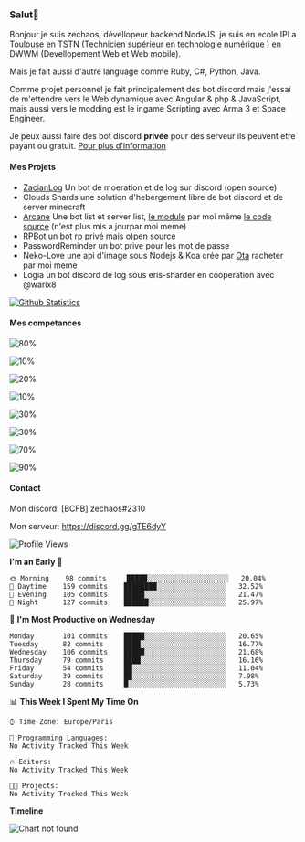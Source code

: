 ### Salut👋

Bonjour je suis zechaos, dévellopeur backend NodeJS, je suis en ecole IPI a Toulouse en TSTN (Technicien supérieur en technologie numérique ) en DWWM (Devellopement Web et Web mobile).

Mais je fait aussi d'autre language comme Ruby, C#, Python, Java.

Comme projet personnel je fait principalement des bot discord mais j'essai de m'ettendre vers le Web dynamique avec Angular & php & JavaScript, mais aussi vers le modding est le ingame Scripting avec Arma 3 et Space Engineer.

Je peux aussi faire des bot discord **privée** pour des serveur ils peuvent etre payant ou gratuit. [Pour plus d'information](https://github.com/zechaos031/zechaos031/blob/master/info/CustomBot.md)

#### Mes Projets
  - [ZacianLog](https://github.com/zechaos031/ZacianLogs) Un bot de moeration et de log sur discord (open source)
  - Clouds Shards une solution d'hebergement libre de bot discord et de server minecraft
  - [Arcane](https://arcane-center.xyz/) Une bot list et server list, [le module](https://www.npmjs.com/package/abcapi) par moi même [le code source](https://github.com/Arcane-Bot-Center/abcAPI) (n'est plus mis a jourpar moi meme)
  - RPBot un bot rp privé mais o)pen source
  - PasswordReminder un bot prive pour les mot de passe
  - Neko-Love une api d'image sous Nodejs & Koa crée par [Ota](https://github.com/Steven-Debande) racheter par moi meme
  - Logia un bot discord de log sous eris-sharder en cooperation avec @warix8



[![Github Statistics](https://github-readme-stats.vercel.app/api?username=zechaos031&theme=radical)](https://github.com/anuraghazra/github-readme-stats)


#### Mes competances

![80%](https://progress-bar.dev/80?title=JavaScript)

![10%](https://progress-bar.dev/10?title=Ruby)

![20%](https://progress-bar.dev/20?title=Python)

![10%](https://progress-bar.dev/10?title=C\#)

![30%](https://progress-bar.dev/30?title=TypeScript)

![30%](https://progress-bar.dev/30?title=Linux)

![70%](https://progress-bar.dev/70?title=Windows)

![90%](https://progress-bar.dev/90?title=Hardware)

#### Contact
Mon discord: [BCFB] zechaos#2310

Mon serveur: https://discord.gg/gTE6dyY
<!--START_SECTION:waka-->
![Profile Views](http://img.shields.io/badge/Profile%20Views-8-blue)

**I'm an Early 🐤** 

```text
🌞 Morning    98 commits     █████░░░░░░░░░░░░░░░░░░░░   20.04% 
🌆 Daytime    159 commits    ████████░░░░░░░░░░░░░░░░░   32.52% 
🌃 Evening    105 commits    █████░░░░░░░░░░░░░░░░░░░░   21.47% 
🌙 Night      127 commits    ██████░░░░░░░░░░░░░░░░░░░   25.97%

```
📅 **I'm Most Productive on Wednesday** 

```text
Monday       101 commits    █████░░░░░░░░░░░░░░░░░░░░   20.65% 
Tuesday      82 commits     ████░░░░░░░░░░░░░░░░░░░░░   16.77% 
Wednesday    106 commits    █████░░░░░░░░░░░░░░░░░░░░   21.68% 
Thursday     79 commits     ████░░░░░░░░░░░░░░░░░░░░░   16.16% 
Friday       54 commits     ██░░░░░░░░░░░░░░░░░░░░░░░   11.04% 
Saturday     39 commits     ██░░░░░░░░░░░░░░░░░░░░░░░   7.98% 
Sunday       28 commits     █░░░░░░░░░░░░░░░░░░░░░░░░   5.73%

```


📊 **This Week I Spent My Time On** 

```text
⌚︎ Time Zone: Europe/Paris

💬 Programming Languages: 
No Activity Tracked This Week

🔥 Editors: 
No Activity Tracked This Week

🐱‍💻 Projects: 
No Activity Tracked This Week

```

**Timeline**

![Chart not found](https://github.com/zechaos031/zechaos031/blob/master/charts/bar_graph.png) 


<!--END_SECTION:waka-->
